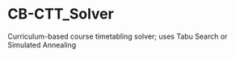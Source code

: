 CB-CTT_Solver
=============

Curriculum-based course timetabling solver; uses Tabu Search or Simulated Annealing
